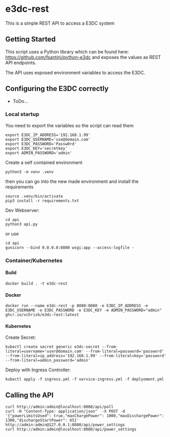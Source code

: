 # e3dc-rest
This is a simple REST API to access a E3DC system

## Getting Started
This script uses a Python library which can be found here: https://github.com/fsantini/python-e3dc
and exposes the values as REST API endpoints.

The API uses exposed environment variables to access the E3DC.

## Configuring the E3DC correctly
- ToDo...

### Local startup

You need to export the variables so the script can read them
```
export E3DC_IP_ADDRESS='192.168.1.99'
export E3DC_USERNAME='use@domain.com'
export E3DC_PASSWORD='Passw0rd'
export E3DC_KEY='secretkey'
export ADMIN_PASSWORD='admin'
```                                                         

Create a self contained environment
```
python3 -m venv .venv
```

then you can go into the new made environment and install the requirements
```
source .venv/bin/activate
pip3 install -r requirements.txt
```

Dev Webserver:
```
cd api
python3 api.py
```
or use
```
cd api
gunicorn --bind 0.0.0.0:8080 wsgi:app --access-logfile -
```

### Container/Kubernetes

#### Build

```
docker build . -t e3dc-rest
```

#### Docker

```
docker run --name e3dc-rest -p 8080:8080 -e E3DC_IP_ADDRESS -e E3DC_USERNAME -e E3DC_PASSWORD -e E3DC_KEY -e ADMIN_PASSWORD="admin" ghcr.io/vchrisb/e3dc-rest:latest
```

#### Kubernetes

Create Secret:
```
kubectl create secret generic e3dc-secret --from-literal=username='user@domain.com' --from-literal=password='password' --from-literal=ip_address='192.168.1.99' --from-literal=key='password' --from-literal=admin_password='admin'
```

Deploy with Ingress Controller:
```
kubectl apply -f ingress.yml -f service-ingress.yml -f deplyoment.yml
```
## Calling the API

```
curl http://admin:admin@localhost:8080/api/poll
curl -H "Content-Type: application/json"  -X POST -d '{"powerLimitsUsed": true,"maxChargePower": 1000,"maxDischargePower": 1300,"dischargeStartPower": 65}' http://admin:admin@127.0.0.1:8080/api/power_settings
curl http://admin:admin@localhost:8080/api/power_settings 
```
